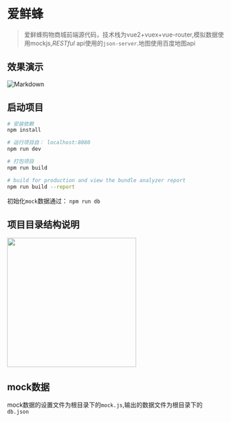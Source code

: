# 爱鲜蜂

> 爱鲜蜂购物商城前端源代码，技术栈为vue2+vuex+vue-router,模拟数据使用mockjs,*RESTful* api使用的`json-server`.地图使用百度地图api

## 效果演示
![Markdown](http://i2.bvimg.com/605174/ccaf354e7f55be18.gif)

## 启动项目

``` bash
# 安装依赖
npm install

# 运行项目自： localhost:8080
npm run dev

# 打包项目
npm run build

# build for production and view the bundle analyzer report
npm run build --report
```

初始化`mock`数据通过： `npm run db`

## 项目目录结构说明

<img src="http://i4.bvimg.com/605174/b542a39219f8f252.png" width="300"/>

## mock数据

mock数据的设置文件为根目录下的`mock.js`,输出的数据文件为根目录下的`db.json`
